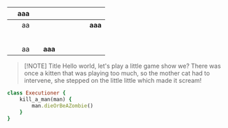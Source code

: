 
|     | aaa |     |         |     |     |     |     |         |
| --- | --: | --- | :-----: | --- | :-: | --- | --- | ------- |
|     |  aa |     |         |     |     |     |     | **aaa** |
|     |     |     |         |     |     |     |     |         |
|     |     |     |         |     |     |     |     |         |
|     |     |     |         |     |     |     |     |         |
|     |     |     |         |     |     |     |     |         |
|     |     |     |         |     |     |     |     |         |
|     |  aa |     | **aaa** |     |     |     |     |         |

> [!NOTE] Title
> Hello world, let's play a little game show we?
> There was once a kitten that was playing too much, so the mother cat had to intervene, she stepped on the little little which made it scream!
```ruby
class Executioner {
	kill_a_man(man) {
		man.dieOrBeAZombie()
	}
}
```

